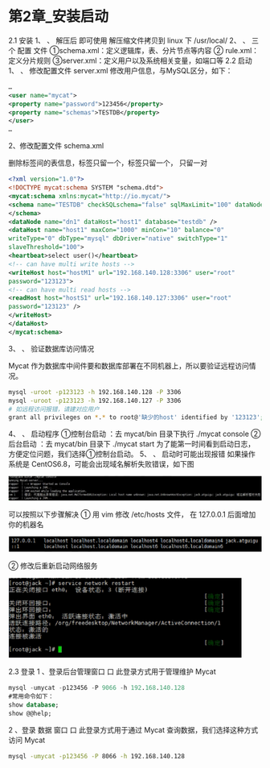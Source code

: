 # 第2章_安装启动

2.1  安装
1、 、 解压后 即可使用
解压缩文件拷贝到 linux 下 /usr/local/
2、 、 三个 配置 文件
①schema.xml：定义逻辑库，表、分片节点等内容
② rule.xml： 定义分片规则
③server.xml：定义用户以及系统相关变量，如端口等
2.2  启动
1、 、 修改配置文件 server.xml
修改用户信息，与MySQL区分，如下：

```xml
…
<user name="mycat">
<property name="password">123456</property>
<property name="schemas">TESTDB</property>
</user>
…
```

2、修改配置文件 schema.xml

删除<schema>标签间的表信息，<dataNode>标签只留一个，<dataHost>标签只留一个，<writeHost>
<readHost>只留一对

```xml
<?xml version="1.0"?>
<!DOCTYPE mycat:schema SYSTEM "schema.dtd">
<mycat:schema xmlns:mycat="http://io.mycat/">
<schema name="TESTDB" checkSQLschema="false" sqlMaxLimit="100" dataNode="dn1">
</schema>
<dataNode name="dn1" dataHost="host1" database="testdb" />
<dataHost name="host1" maxCon="1000" minCon="10" balance="0"
writeType="0" dbType="mysql" dbDriver="native" switchType="1"
slaveThreshold="100">
<heartbeat>select user()</heartbeat>
<!-- can have multi write hosts -->
<writeHost host="hostM1" url="192.168.140.128:3306" user="root"
password="123123">
<!-- can have multi read hosts -->
<readHost host="hostS1" url="192.168.140.127:3306" user="root"
password="123123" />
</writeHost>
</dataHost>
</mycat:schema>
```

3、 、 验证数据库访问情况

Mycat 作为数据库中间件要和数据库部署在不同机器上，所以要验证远程访问情况。

```bash
mysql -uroot -p123123 -h 192.168.140.128 -P 3306
mysql -uroot -p123123 -h 192.168.140.127 -P 3306
# 如远程访问报错，请建对应用户
grant all privileges on *.* to root@'缺少的host' identified by '123123';
```

4、 、 启动程序
①控制台启动 ：去 mycat/bin 目录下执行 ./mycat console
②后台启动 ：去 mycat/bin 目录下 ./mycat start
为了能第一时间看到启动日志，方便定位问题，我们选择①控制台启动。
5、 、 启动时可能出现报错
如果操作系统是 CentOS6.8，可能会出现域名解析失败错误，如下图

<img src="img/image-20220503194128110.png" alt="image-20220503194128110" style="zoom:80%;" />

可以按照以下步骤解决
① 用 vim 修改 /etc/hosts 文件， 在 127.0.0.1 后面增加你的机器名

<img src="img/image-20220503194139615.png" alt="image-20220503194139615" style="zoom:80%;" />

② 修改后重新启动网络服务

<img src="img/image-20220503194156323.png" alt="image-20220503194156323" style="zoom:67%;" />

2.3  登录
1 、登录后台管理窗口 口
此登录方式用于管理维护 Mycat

```sql
mysql -umycat -p123456 -P 9066 -h 192.168.140.128
#常用命令如下：
show database;
show @@help;
```

2 、登录 数据 窗口 口
此登录方式用于通过 Mycat 查询数据，我们选择这种方式访问 Mycat

```bash
mysql -umycat -p123456 -P 8066 -h 192.168.140.128
```

